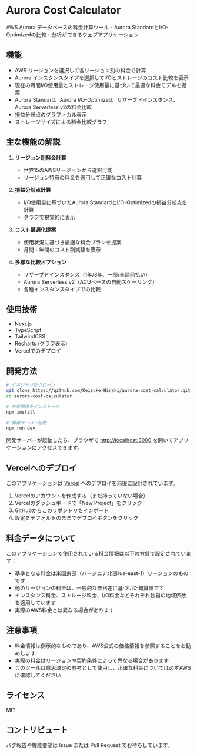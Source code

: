 # Aurora Cost Calculator

AWS Aurora データベースの料金計算ツール - Aurora StandardとI/O-Optimizedの比較・分析ができるウェブアプリケーション

## 機能

- AWS リージョンを選択して各リージョン別の料金で計算
- Aurora インスタンスタイプを選択してI/Oとストレージのコスト比較を表示
- 現在の月間I/O使用量とストレージ使用量に基づいて最適な料金モデルを提案
- Aurora Standard、Aurora I/O-Optimized、リザーブドインスタンス、Aurora Serverless v2の料金比較
- 損益分岐点のグラフィカル表示
- ストレージサイズによる料金比較グラフ

## 主な機能の解説

1. **リージョン別料金計算**
   - 世界15のAWSリージョンから選択可能
   - リージョン特有の料金を適用して正確なコスト計算

2. **損益分岐点計算**
   - I/O使用量に基づいたAurora StandardとI/O-Optimizedの損益分岐点を計算
   - グラフで視覚的に表示

3. **コスト最適化提案**
   - 使用状況に基づき最適な料金プランを提案
   - 月間・年間のコスト削減額を表示

4. **多様な比較オプション**
   - リザーブドインスタンス（1年/3年、一部/全額前払い）
   - Aurora Serverless v2（ACUベースの自動スケーリング）
   - 各種インスタンスタイプでの比較

## 使用技術

- Next.js
- TypeScript
- TailwindCSS
- Recharts (グラフ表示)
- Vercelでのデプロイ

## 開発方法

```bash
# リポジトリをクローン
git clone https://github.com/Keisuke-Hiraki/aurora-cost-calculator.git
cd aurora-cost-calculator

# 依存関係をインストール
npm install

# 開発サーバー起動
npm run dev
```

開発サーバーが起動したら、ブラウザで [http://localhost:3000](http://localhost:3000) を開いてアプリケーションにアクセスできます。

## Vercelへのデプロイ

このアプリケーションは [Vercel](https://vercel.com) へのデプロイを前提に設計されています。

1. Vercelのアカウントを作成する（まだ持っていない場合）
2. Vercelのダッシュボードで「New Project」をクリック
3. GitHubからこのリポジトリをインポート
4. 設定をデフォルトのままでデプロイボタンをクリック

## 料金データについて

このアプリケーションで使用されている料金情報は以下の方針で設定されています：

- 基準となる料金は米国東部（バージニア北部/us-east-1）リージョンのものです
- 他のリージョンの料金は、一般的な価格差に基づいた概算値です
- インスタンス料金、ストレージ料金、I/O料金などそれぞれ独自の地域係数を適用しています
- 実際のAWS料金とは異なる場合があります

## 注意事項

- 料金情報は例示的なものであり、AWS公式の価格情報を参照することをお勧めします
- 実際の料金はリージョンや契約条件によって異なる場合があります
- このツールは意思決定の参考として使用し、正確な料金については必ずAWSに確認してください

## ライセンス

MIT

## コントリビュート

バグ報告や機能要望は Issue または Pull Request でお待ちしています。
